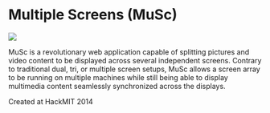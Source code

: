 Multiple Screens (MuSc)
=======================

![](https://raw.github.com/snnynhr/hackMIT2014/images/MUSC.png)

MuSc is a revolutionary web application capable of splitting pictures and video content to be displayed
across several independent screens. Contrary to traditional dual, tri, or multiple screen setups, MuSc
allows a screen array to be running on multiple machines while still being able to display multimedia content
seamlessly synchronized across the displays.

Created at HackMIT 2014

